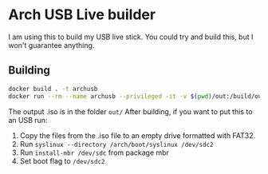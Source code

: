 # Arch USB Live builder

I am using this to build my USB live stick. You could try and build this, but I won't guarantee anything.

## Building

```sh
docker build . -t archusb
docker run --rm --name archusb --privileged -it -v $(pwd)/out:/build/out --network=host archusb
```

The output .iso is in the folder `out/`
After building, if you want to put this to an USB run:

1. Copy the files from the .iso file to an empty drive formatted with FAT32.
2. Run `syslinux --directory /arch/boot/syslinux /dev/sdc2`
3. Run `install-mbr /dev/sdc` from package mbr
4. Set boot flag to `/dev/sdc2`

